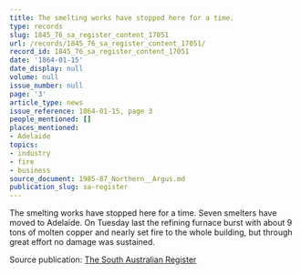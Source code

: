 ```yaml
---
title: The smelting works have stopped here for a time.
type: records
slug: 1845_76_sa_register_content_17051
url: /records/1845_76_sa_register_content_17051/
record_id: 1845_76_sa_register_content_17051
date: '1864-01-15'
date_display: null
volume: null
issue_number: null
page: '3'
article_type: news
issue_reference: 1864-01-15, page 3
people_mentioned: []
places_mentioned:
- Adelaide
topics:
- industry
- fire
- business
source_document: 1985-87_Northern__Argus.md
publication_slug: sa-register
---
```


The smelting works have stopped here for a time.  Seven smelters have moved to Adelaide.  On Tuesday last the refining furnace burst with about 9 tons of molten copper and nearly set fire to the whole building, but through great effort no damage was sustained.

Source publication: [The South Australian Register](/publications/sa-register/)
